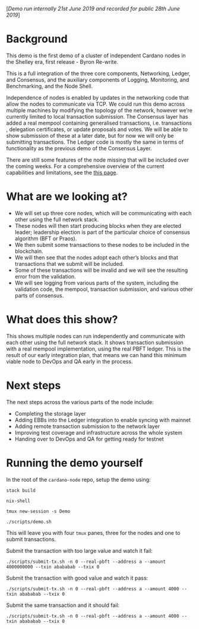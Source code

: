 [_Demo run internally 21st June 2019 and recorded for public 28th June 2019_]

# Background
This demo is the first demo of a cluster of independent Cardano nodes in the Shelley era, first release - Byron Re-write.

This is a full integration of the three core components, Networking, Ledger, and Consensus, and the auxiliary components of Logging, Monitoring, and Benchmarking, and the Node Shell.

Independence of nodes is enabled by updates in the networking code that allow the nodes to communicate via TCP. We could run this demo across multiple machines by modifying the topology of the network, however we’re currently limited to local transaction submission. The Consensus layer has added a real mempool containing generalised transactions, i.e. transactions , delegation certificates, or update proposals and votes. We will be able to show submission of these at a later date, but for now we will only be submitting transactions. The Ledger code is mostly the same in terms of functionality as the previous demo of the Consensus Layer.

There are still some features of the node missing that will be included over the coming weeks. For a comprehensive overview of the current capabilities and limitations, see the [this page](https://github.com/input-output-hk/cardano-node/wiki/Cardano-Haskell-Node-Capabilities).

# What are we looking at?
- We will set up three core nodes, which will be communicating with each other using the full network stack.
- These nodes will then start producing blocks when they are elected leader; leadership election is part of the particular choice of consensus algorithm (BFT or Praos).
- We then submit some transactions to these nodes to be included in the blockchain.
- We will then see that the nodes adopt each other’s blocks and that transactions that we submit will be included.
- Some of these transactions will be invalid and we will see the resulting error from the validation.
- We will see logging from various parts of the system, including the validation code, the mempool, transaction submission, and various other parts of consensus.

# What does this show?
This shows multiple nodes can run independently and communicate with each other using the full network stack. It shows transaction submission with a real mempool implementation, using the real PBFT ledger. This is the result of our early integration plan, that means we can hand this minimum viable node to DevOps and QA early in the process.

# Next steps
The next steps across the various parts of the node include:
- Completing the storage layer
- Adding EBBs into the Ledger integration to enable syncing with mainnet
- Adding remote transaction submission to the network layer
- Improving test coverage and infrastructure across the whole system
- Handing over to DevOps and QA for getting ready for testnet

# Running the demo yourself

In the root of the `cardano-node` repo, setup the demo using:

```stack build```

```nix-shell```

```tmux new-session -s Demo```

```./scripts/demo.sh```

This will leave you with four `tmux` panes, three for the nodes and one to submit transactions.

Submit the transaction with too large value and watch it fail:

```./scripts/submit-tx.sh -n 0 --real-pbft --address a --amount 4000000000 --txin abababab --txix 0```

Submit the transaction with good value and watch it pass:

```./scripts/submit-tx.sh -n 0 --real-pbft --address a --amount 4000 --txin abababab --txix 0```

Submit the same transaction and it should fail:

```./scripts/submit-tx.sh -n 0 --real-pbft --address a --amount 4000 --txin abababab --txix 0```